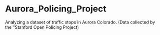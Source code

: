 # Aurora_Policing_Project
Analyzing a dataset of traffic stops in Aurora Colorado. (Data collected by the "Stanford Open Policing Project)
